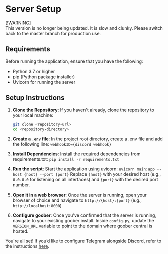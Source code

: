 # Server Setup
[!WARNING]  
This version is no longer being updated. It is slow and clunky. Please switch back to the master branch for production use.
## Requirements
Before running the application, ensure that you have the following:

- Python 3.7 or higher
- pip (Python package installer)
- Uvicorn for running the server

## Setup Instructions

1. **Clone the Repository**:
   If you haven't already, clone the repository to your local machine:
   ```bash
   git clone <repository-url>
   cd <repository-directory>

2. **Create a `.env` file**:
    In the project root directory, create a .env file and add the following line:
    `webhookID={discord webhook}`

3. **Install Dependencies**:
    Install the required dependencies from requirements.txt:
   `pip install -r requirements.txt`

4. **Run the script**:
    Start the application using uvicorn:
   ``uvicorn main:app --host {host} --port {port}``
   Replace `{host}` with your desired host (e.g., `0.0.0.0` for listening on all interfaces) and `{port}` with the desired port number.

5. **Open it in a web browser**:
    Once the server is running, open your browser of choice and navigate to `http://{host}:{port}` (e.g., `http://localhost:8000`)

6. **Configure goober**:
    Once you've confirmed that the server is running, navigate to your existing goober install. Inside `config.py`, update the `VERSION_URL` variable to point to the domain where goober central is hosted.

You're all set!
If you’d like to configure Telegram alongside Discord, refer to the instructions [here](https://github.com/WhatDidYouExpect/goober-central/blob/pre-rewrite/TELEGRAM.md).
